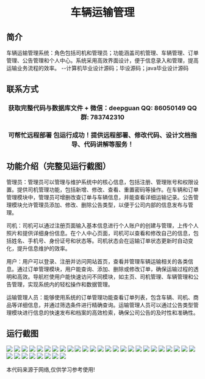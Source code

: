 <p><h1 align="center">车辆运输管理</h1></p>

## 简介
车辆运输管理系统：角色包括司机和管理员；功能涵盖司机管理、车辆管理、订单管理、公告管理和个人中心。系统采用高效界面设计，便于信息录入和管理，提高运输业务流程的效率。    --计算机毕业设计源码；毕设源码；java毕业设计源码


## 联系方式
<p><h3 align="center">获取完整代码与数据库文件 + 微信：deepguan QQ: 86050149 QQ群: 783742310</h3></p>
<p><h3 align="center">可帮忙远程部署 包运行成功！提供远程部署、修改代码、设计文档指导、代码讲解等服务！</h3></p>

## 功能介绍（完整见运行截图）
管理员：管理员可以管理与维护系统中的核心信息，包括注册、管理账号和权限设置。提供司机管理功能，包括新增、修改、查看、重置密码等操作。在车辆和订单管理模块中，管理员可增删改查订单与车辆信息，并能查看详细运输记录。公告管理模块允许管理员添加、修改、删除公告类型，以便于公司内部的信息发布与管理。

司机：司机可以通过注册页面输入基本信息进行个人账户的创建与管理，上传个人照片和提供详细身份信息。在个人中心页面，司机可以查看和修改自己的信息，包括姓名、手机号、身份证号和状态等。司机状态会在运输订单状态更新时自动变化，提升信息维护的效率。

用户：用户可以登录、注册并访问网站首页，查看并管理车辆运输相关的各类信息。通过订单管理模块，用户能查询、添加、删除或修改订单，确保运输过程的透明和高效。导航栏使用户能快速访问不同模块，如主页、司机管理、车辆管理和公告管理，实现系统内的轻松操作和数据管理。

运输管理人员：能够使用系统的订单管理功能查看订单列表，包含车辆、司机、商品等详细信息，并通过筛选条件进行精确查询。运输管理人员可以通过公告类型管理模块进行信息的快速发布和档案的高效检索，确保公司公告的及时性和准确性。


## 运行截图
![](img/001.jpg)
![](img/002.jpg)
![](img/003.jpg)
![](img/004.jpg)
![](img/005.jpg)
![](img/006.jpg)
![](img/007.jpg)
![](img/008.jpg)
![](img/009.jpg)
![](img/010.jpg)
![](img/011.jpg)
![](img/012.jpg)
![](img/013.jpg)
![](img/014.jpg)
![](img/015.jpg)
![](img/016.jpg)
![](img/017.jpg)
![](img/018.jpg)
![](img/019.jpg)
![](img/020.jpg)
![](img/021.jpg)
![](img/022.jpg)
![](img/023.jpg)
![](img/024.jpg)
![](img/025.jpg)
![](img/026.jpg)
![](img/027.jpg)
![](img/028.jpg)
![](img/029.jpg)
![](img/030.jpg)
![](img/031.jpg)
![](img/032.jpg)
![](img/033.jpg)

<p>本代码来源于网络,仅供学习参考使用!</p>
